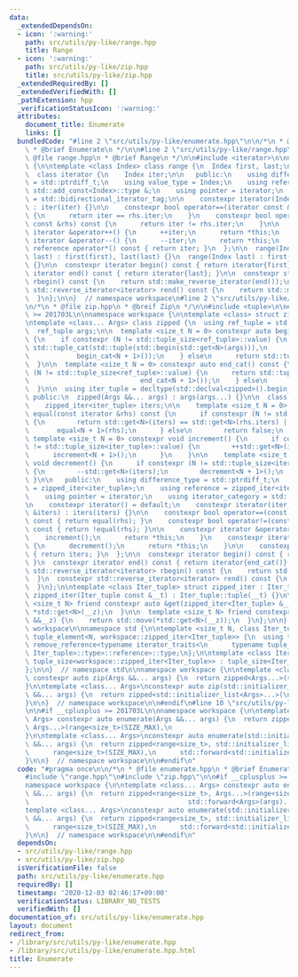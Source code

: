 ```yaml
---
data:
  _extendedDependsOn:
  - icon: ':warning:'
    path: src/utils/py-like/range.hpp
    title: Range
  - icon: ':warning:'
    path: src/utils/py-like/zip.hpp
    title: src/utils/py-like/zip.hpp
  _extendedRequiredBy: []
  _extendedVerifiedWith: []
  _pathExtension: hpp
  _verificationStatusIcon: ':warning:'
  attributes:
    document_title: Enumerate
    links: []
  bundledCode: "#line 2 \"src/utils/py-like/enumerate.hpp\"\n\n/*\n * @file enumerate.hpp\n\
    \ * @brief Enumerate\n */\n\n#line 2 \"src/utils/py-like/range.hpp\"\n\n/*\n *\
    \ @file range.hpp\n * @brief Range\n */\n\n#include <iterator>\n\nnamespace workspace\
    \ {\n\ntemplate <class Index> class range {\n  Index first, last;\n\n public:\n\
    \  class iterator {\n    Index iter;\n\n   public:\n    using difference_type\
    \ = std::ptrdiff_t;\n    using value_type = Index;\n    using reference = typename\
    \ std::add_const<Index>::type &;\n    using pointer = iterator;\n    using iterator_category\
    \ = std::bidirectional_iterator_tag;\n\n    constexpr iterator(Index iter = Index())\
    \ : iter(iter) {}\n\n    constexpr bool operator==(iterator const &rhs) const\
    \ {\n      return iter == rhs.iter;\n    }\n    constexpr bool operator!=(iterator\
    \ const &rhs) const {\n      return iter != rhs.iter;\n    }\n\n    constexpr\
    \ iterator &operator++() {\n      ++iter;\n      return *this;\n    }\n    constexpr\
    \ iterator &operator--() {\n      --iter;\n      return *this;\n    }\n\n    constexpr\
    \ reference operator*() const { return iter; }\n  };\n\n  range(Index first, Index\
    \ last) : first(first), last(last) {}\n  range(Index last) : first(), last(last)\
    \ {}\n\n  constexpr iterator begin() const { return iterator{first}; }\n  constexpr\
    \ iterator end() const { return iterator{last}; }\n\n  constexpr std::reverse_iterator<iterator>\
    \ rbegin() const {\n    return std::make_reverse_iterator(end());\n  }\n  constexpr\
    \ std::reverse_iterator<iterator> rend() const {\n    return std::make_reverse_iterator(begin());\n\
    \  }\n};\n\n}  // namespace workspace\n#line 2 \"src/utils/py-like/zip.hpp\"\n\
    \n/*\n * @file zip.hpp\n * @breif Zip\n */\n\n#include <tuple>\n\n#if __cplusplus\
    \ >= 201703L\n\nnamespace workspace {\n\ntemplate <class> struct zipped_iter;\n\
    \ntemplate <class... Args> class zipped {\n  using ref_tuple = std::tuple<Args...>;\n\
    \  ref_tuple args;\n\n  template <size_t N = 0> constexpr auto begin_cat() const\
    \ {\n    if constexpr (N != std::tuple_size<ref_tuple>::value) {\n      return\
    \ std::tuple_cat(std::tuple(std::begin(std::get<N>(args))),\n                \
    \            begin_cat<N + 1>());\n    } else\n      return std::tuple<>();\n\
    \  }\n\n  template <size_t N = 0> constexpr auto end_cat() const {\n    if constexpr\
    \ (N != std::tuple_size<ref_tuple>::value) {\n      return std::tuple_cat(std::tuple(std::end(std::get<N>(args))),\n\
    \                            end_cat<N + 1>());\n    } else\n      return std::tuple<>();\n\
    \  }\n\n  using iter_tuple = decltype(std::declval<zipped>().begin_cat());\n\n\
    \ public:\n  zipped(Args &&... args) : args(args...) {}\n\n  class iterator {\n\
    \    zipped_iter<iter_tuple> iters;\n\n    template <size_t N = 0> constexpr bool\
    \ equal(const iterator &rhs) const {\n      if constexpr (N != std::tuple_size<iter_tuple>::value)\
    \ {\n        return std::get<N>(iters) == std::get<N>(rhs.iters) ||\n        \
    \       equal<N + 1>(rhs);\n      } else\n        return false;\n    }\n\n   \
    \ template <size_t N = 0> constexpr void increment() {\n      if constexpr (N\
    \ != std::tuple_size<iter_tuple>::value) {\n        ++std::get<N>(iters);\n  \
    \      increment<N + 1>();\n      }\n    }\n\n    template <size_t N = 0> constexpr\
    \ void decrement() {\n      if constexpr (N != std::tuple_size<iter_tuple>::value)\
    \ {\n        --std::get<N>(iters);\n        decrement<N + 1>();\n      }\n   \
    \ }\n\n   public:\n    using difference_type = std::ptrdiff_t;\n    using value_type\
    \ = zipped_iter<iter_tuple>;\n    using reference = zipped_iter<iter_tuple> &;\n\
    \    using pointer = iterator;\n    using iterator_category = std::bidirectional_iterator_tag;\n\
    \n    constexpr iterator() = default;\n    constexpr iterator(iter_tuple const\
    \ &iters) : iters(iters) {}\n\n    constexpr bool operator==(const iterator &rhs)\
    \ const { return equal(rhs); }\n    constexpr bool operator!=(const iterator &rhs)\
    \ const { return !equal(rhs); }\n\n    constexpr iterator &operator++() {\n  \
    \    increment();\n      return *this;\n    }\n    constexpr iterator &operator--()\
    \ {\n      decrement();\n      return *this;\n    }\n\n    constexpr auto &operator*()\
    \ { return iters; }\n  };\n\n  constexpr iterator begin() const { return iterator{begin_cat()};\
    \ }\n  constexpr iterator end() const { return iterator{end_cat()}; }\n\n  constexpr\
    \ std::reverse_iterator<iterator> rbegin() const {\n    return std::make_reverse_iterator(end());\n\
    \  }\n  constexpr std::reverse_iterator<iterator> rend() const {\n    return std::make_reverse_iterator(begin());\n\
    \  }\n};\n\ntemplate <class Iter_tuple> struct zipped_iter : Iter_tuple {\n  constexpr\
    \ zipped_iter(Iter_tuple const &__t) : Iter_tuple::tuple(__t) {}\n\n  template\
    \ <size_t N> friend constexpr auto &get(zipped_iter<Iter_tuple> &__z) {\n    return\
    \ *std::get<N>(__z);\n  }\n\n  template <size_t N> friend constexpr auto get(zipped_iter<Iter_tuple>\
    \ &&__z) {\n    return std::move(*std::get<N>(__z));\n  }\n};\n\n}  // namespace\
    \ workspace\n\nnamespace std {\n\ntemplate <size_t N, class Iter_tuple>\nstruct\
    \ tuple_element<N, workspace::zipped_iter<Iter_tuple>> {\n  using type = typename\
    \ remove_reference<typename iterator_traits<\n      typename tuple_element<N,\
    \ Iter_tuple>::type>::reference>::type;\n};\n\ntemplate <class Iter_tuple>\nstruct\
    \ tuple_size<workspace::zipped_iter<Iter_tuple>> : tuple_size<Iter_tuple> {\n\
    };\n\n}  // namespace std\n\nnamespace workspace {\n\ntemplate <class... Args>\
    \ constexpr auto zip(Args &&... args) {\n  return zipped<Args...>(std::forward<Args>(args)...);\n\
    }\n\ntemplate <class... Args>\nconstexpr auto zip(std::initializer_list<Args>\
    \ &&... args) {\n  return zipped<std::initializer_list<Args>...>(\n      std::forward<std::initializer_list<Args>>(args)...);\n\
    }\n\n}  // namespace workspace\n\n#endif\n#line 10 \"src/utils/py-like/enumerate.hpp\"\
    \n\n#if __cplusplus >= 201703L\n\nnamespace workspace {\n\ntemplate <class...\
    \ Args> constexpr auto enumerate(Args &&... args) {\n  return zipped<range<size_t>,\
    \ Args...>(range<size_t>(SIZE_MAX),\n                                        std::forward<Args>(args)...);\n\
    }\n\ntemplate <class... Args>\nconstexpr auto enumerate(std::initializer_list<Args>\
    \ &&... args) {\n  return zipped<range<size_t>, std::initializer_list<Args>...>(\n\
    \      range<size_t>(SIZE_MAX),\n      std::forward<std::initializer_list<Args>>(args)...);\n\
    }\n\n}  // namespace workspace\n\n#endif\n"
  code: "#pragma once\n\n/*\n * @file enumerate.hpp\n * @brief Enumerate\n */\n\n\
    #include \"range.hpp\"\n#include \"zip.hpp\"\n\n#if __cplusplus >= 201703L\n\n\
    namespace workspace {\n\ntemplate <class... Args> constexpr auto enumerate(Args\
    \ &&... args) {\n  return zipped<range<size_t>, Args...>(range<size_t>(SIZE_MAX),\n\
    \                                        std::forward<Args>(args)...);\n}\n\n\
    template <class... Args>\nconstexpr auto enumerate(std::initializer_list<Args>\
    \ &&... args) {\n  return zipped<range<size_t>, std::initializer_list<Args>...>(\n\
    \      range<size_t>(SIZE_MAX),\n      std::forward<std::initializer_list<Args>>(args)...);\n\
    }\n\n}  // namespace workspace\n\n#endif\n"
  dependsOn:
  - src/utils/py-like/range.hpp
  - src/utils/py-like/zip.hpp
  isVerificationFile: false
  path: src/utils/py-like/enumerate.hpp
  requiredBy: []
  timestamp: '2020-12-03 02:46:17+09:00'
  verificationStatus: LIBRARY_NO_TESTS
  verifiedWith: []
documentation_of: src/utils/py-like/enumerate.hpp
layout: document
redirect_from:
- /library/src/utils/py-like/enumerate.hpp
- /library/src/utils/py-like/enumerate.hpp.html
title: Enumerate
---
```

